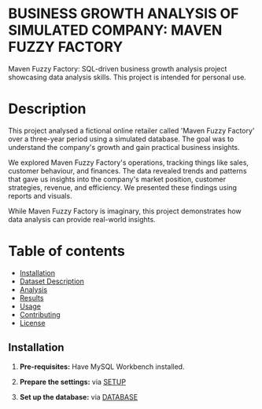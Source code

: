 # BUSINESS GROWTH ANALYSIS OF SIMULATED COMPANY: MAVEN FUZZY FACTORY
Maven Fuzzy Factory: SQL-driven business growth analysis project showcasing data analysis skills. This project is intended for personal use.

# Description
This project analysed a fictional online retailer called 'Maven Fuzzy Factory' over a three-year period using a simulated database. The goal was to understand the company's growth and gain practical business insights.

We explored Maven Fuzzy Factory's operations, tracking things like sales, customer behaviour, and finances. The data revealed trends and patterns that gave us insights into the company's market position, customer strategies, revenue, and efficiency. We presented these findings using reports and visuals.

While Maven Fuzzy Factory is imaginary, this project demonstrates how data analysis can provide real-world insights.

# Table of contents

- [Installation](#installation)
- [Dataset Description](#dataset-description)
- [Analysis](#analysis)
- [Results](#results)
- [Usage](#usage)
- [Contributing](#contributing)
- [License](#license)

## Installation
1. **Pre-requisites:** Have MySQL Workbench installed.

2. **Prepare the settings:** via [SETUP](https://github.com/vankhanh126/Maven-Fuzzy-Factory/blob/main/SETUP.sql)

3. **Set up the database:** via [DATABASE](https://github.com/vankhanh126/Maven-Fuzzy-Factory/releases/tag/database)





